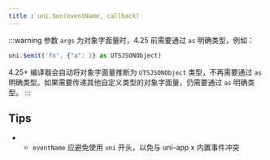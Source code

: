 ```yaml
---
title : uni.$on(eventName, callback)
---
```


<!-- ## uni.$on(eventName, callback) @$on -->

<!-- UTSAPIJSON.$on.name -->

<!-- UTSAPIJSON.$on.description -->

<!-- UTSAPIJSON.$on.compatibility -->

<!-- UTSAPIJSON.$on.param -->

<!-- UTSAPIJSON.$on.returnValue -->

<!-- UTSAPIJSON.$on.example -->

<!-- UTSAPIJSON.$on.tutorial -->

<!-- ## uni.$off(eventName, callback) @$off -->

<!-- UTSAPIJSON.$off.name -->

<!-- UTSAPIJSON.$off.description -->

<!-- UTSAPIJSON.$off.compatibility -->

<!-- UTSAPIJSON.$off.param -->

<!-- UTSAPIJSON.$off.returnValue -->

<!-- UTSAPIJSON.$off.example -->

<!-- UTSAPIJSON.$off.tutorial -->

<!-- ## uni.$once(eventName, callback) @$once -->

<!-- UTSAPIJSON.$once.name -->

<!-- UTSAPIJSON.$once.description -->

<!-- UTSAPIJSON.$once.compatibility -->

<!-- UTSAPIJSON.$once.param -->

<!-- UTSAPIJSON.$once.returnValue -->

<!-- UTSAPIJSON.$once.example -->

<!-- UTSAPIJSON.$once.tutorial -->

<!-- ## uni.$emit(eventName, args?) @$emit -->

<!-- UTSAPIJSON.$emit.name -->

<!-- UTSAPIJSON.$emit.description -->

<!-- UTSAPIJSON.$emit.compatibility -->

<!-- UTSAPIJSON.$emit.param -->


:::warning
参数 `args` 为对象字面量时，4.25 前需要通过 `as` 明确类型，例如：
```js
uni.$emit('fn', {"a": 1} as UTSJSONObject)
```
4.25+ 编译器会自动将对象字面量推断为 `UTSJSONObject` 类型，不再需要通过 `as` 明确类型。如果需要传递其他自定义类型的对象字面量，仍需要通过 `as` 明确类型。
:::

<!-- UTSAPIJSON.$emit.returnValue -->

<!-- UTSAPIJSON.$emit.example -->

<!-- UTSAPIJSON.$emit.tutorial -->

<!-- UTSAPIJSON.eventBus.example -->

<!-- UTSAPIJSON.general_type.name -->

<!-- UTSAPIJSON.general_type.param -->

## Tips
* - `eventName` 应避免使用 `uni` 开头，以免与 uni-app x 内置事件冲突
